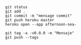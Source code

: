     git status
    git add .
    git commit -m "mensage commit"
    git push heroku master
    heroku open --app afternoon-sea-
    
    git tag -a -v0.0.0 -m "Mensaje"
    git push --tags